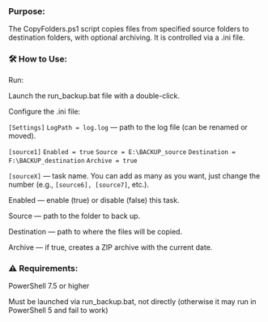 ### Purpose:

The CopyFolders.ps1 script copies files from specified source folders to destination folders, with optional archiving. It is controlled via a .ini file.

### 🛠️ How to Use:

Run:

Launch the run_backup.bat file with a double-click.

Configure the .ini file:

`[Settings]`
`LogPath = log.log`  — path to the log file (can be renamed or moved).

`[source1]`
`Enabled = true`
`Source = E:\BACKUP_source`
`Destination = F:\BACKUP_destination`
`Archive = true`

`[sourceX]` — task name. You can add as many as you want, just change the number (e.g., `[source6], [source7]`, etc.).

Enabled — enable (true) or disable (false) this task.

Source — path to the folder to back up.

Destination — path to where the files will be copied.

Archive — if true, creates a ZIP archive with the current date.

### ⚠️ Requirements:

PowerShell 7.5 or higher

Must be launched via run_backup.bat, not directly (otherwise it may run in PowerShell 5 and fail to work)